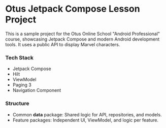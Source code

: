 # Otus Jetpack Compose Lesson Project
This is a sample project for the Otus Online School "Android Professional" course, showcasing Jetpack Compose and modern Android development tools. It uses a public API to display Marvel characters.

### Tech Stack
- Jetpack Compose
- Hilt
- ViewModel
- Paging 3
- Navigation Component

### Structure
- Common **data** package: Shared logic for API, repositories, and models.
- Feature packages: Independent UI, ViewModel, and logic per feature.
